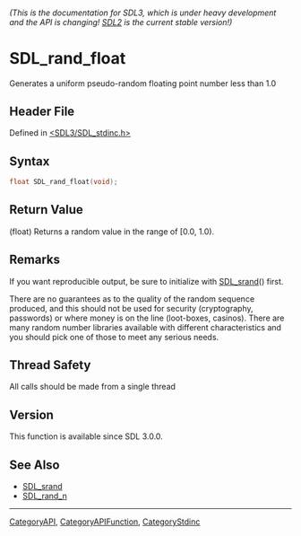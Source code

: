 ###### (This is the documentation for SDL3, which is under heavy development and the API is changing! [SDL2](https://wiki.libsdl.org/SDL2/) is the current stable version!)
# SDL_rand_float

Generates a uniform pseudo-random floating point number less than 1.0

## Header File

Defined in [<SDL3/SDL_stdinc.h>](https://github.com/libsdl-org/SDL/blob/main/include/SDL3/SDL_stdinc.h)

## Syntax

```c
float SDL_rand_float(void);
```

## Return Value

(float) Returns a random value in the range of [0.0, 1.0).

## Remarks

If you want reproducible output, be sure to initialize with
[SDL_srand](SDL_srand)() first.

There are no guarantees as to the quality of the random sequence produced,
and this should not be used for security (cryptography, passwords) or where
money is on the line (loot-boxes, casinos). There are many random number
libraries available with different characteristics and you should pick one
of those to meet any serious needs.

## Thread Safety

All calls should be made from a single thread

## Version

This function is available since SDL 3.0.0.

## See Also

- [SDL_srand](SDL_srand)
- [SDL_rand_n](SDL_rand_n)

----
[CategoryAPI](CategoryAPI), [CategoryAPIFunction](CategoryAPIFunction), [CategoryStdinc](CategoryStdinc)

